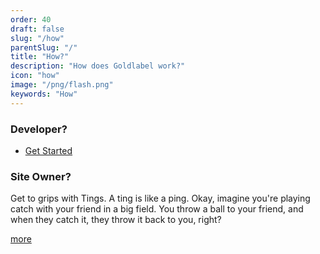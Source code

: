 ```yaml
---
order: 40
draft: false
slug: "/how"
parentSlug: "/"
title: "How?"
description: "How does Goldlabel work?"
icon: "how"
image: "/png/flash.png"
keywords: "How"
---
```

### Developer?

- [Get Started](/how/get-started)

### Site Owner?

Get to grips with Tings. A ting is like a ping. Okay, imagine you're playing catch with your friend in a big field. You throw a ball to your friend, and when they catch it, they throw it back to you, right?  

[more](/how/what-is-a-ping)


